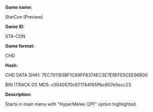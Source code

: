 **Game name:**

StarCon (Preview)

**Game ID:**

STA-CON

**Game format:**

CHD

**Hash:**

CHD DATA SHA1: 7EC701193BF1C69FF8374EC3E7E9EFE5CEE96B00

BIN (TRACK 01) MD5: c0040570c671784f65ffbc607e5ecc23

**Description:**

Starts in main menu with "HyperMelee (2P)" option highlighted.